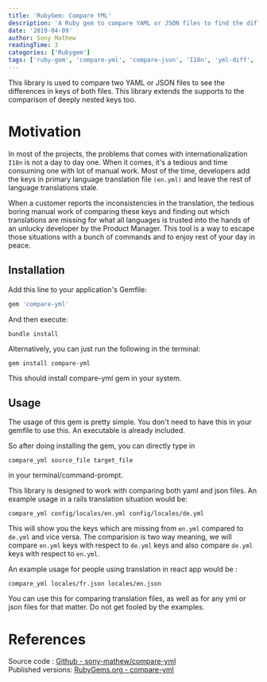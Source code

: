 ```yaml
---
title: 'RubyGem: Compare YML'
description: 'A Ruby gem to compare YAML or JSON files to find the diff in the keys (with support extending to deeply nested key comparisons).'
date: '2019-04-09'
author: Sony Mathew
readingTime: 3
categories: ['Rubygem']
tags: ['ruby-gem', 'compare-yml', 'compare-json', 'I18n', 'yml-diff', 'json-diff']
---
```


This library is used to compare two YAML or JSON files to see the differences in keys of both files. This library extends the supports to the comparison of deeply nested keys too.

# Motivation
In most of the projects, the problems that comes with internationalization `I18n` is not a day to day one. When it  comes, it's a tedious and time consuming one with lot of manual work. Most of the time, developers add the keys in primary language translation file `(en.yml)` and leave the rest of language translations stale.

When a customer reports the inconsistencies in the translation, the tedious boring manual work of comparing these keys and finding out which translations are missing for what all languages is trusted into the hands of an unlucky developer by the Product Manager. This tool is a way to escape those situations with a bunch of commands and to enjoy rest of your day in peace.


## Installation

Add this line to your application's Gemfile:

```ruby
gem 'compare-yml'
```

And then execute:

    bundle install

Alternatively, you can just run the following in the terminal:

    gem install compare-yml

This should install compare-yml gem in your system.

## Usage

The usage of this gem is pretty simple. You don't need to have this in your gemfile to use this. An executable is already included.

So after doing installing the gem, you can directly type in 

```
compare_yml source_file target_file
```
in your terminal/command-prompt.

This library is designed to work with comparing both yaml and json files. An example usage in a rails translation situation would be: 

```
compare_yml config/locales/en.yml config/locales/de.yml
```

This will show you the keys which are missing from `en.yml` compared to `de.yml` and vice versa. The comparision is two way meaning, we will compare `en.yml` keys with respect to `de.yml` keys and also compare `de.yml` keys with respect to `en.yml`.

An example usage for people using translation in react app would be :

```
compare_yml locales/fr.json locales/en.json
```

You can use this for comparing translation files, as well as for any yml or json files for that matter. Do not get fooled by the examples.

# References
Source code : [Github - sony-mathew/compare-yml](https://github.com/sony-mathew/compare-yml)   
Published versions: [RubyGems.org - compare-yml](https://rubygems.org/gems/compare-yml/)
